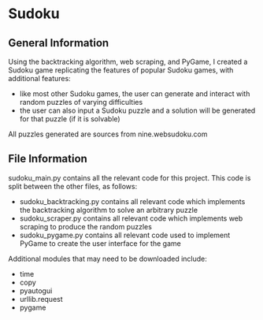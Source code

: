 # Sudoku
## General Information
Using the backtracking algorithm, web scraping, and PyGame, I created a Sudoku game replicating the
features of popular Sudoku games, with additional features:
* like most other Sudoku games, the user can generate and interact with random puzzles of varying difficulties
* the user can also input a Sudoku puzzle and a solution will be generated for that puzzle (if it is solvable)

All puzzles generated are sources from nine.websudoku.com

## File Information
sudoku_main.py contains all the relevant code for this project. This code is split between the other files,
as follows:
* sudoku_backtracking.py contains all relevant code which implements the backtracking algorithm to solve an arbitrary puzzle
* sudoku_scraper.py contains all relevant code which implements web scraping to produce the random puzzles
* sudoku_pygame.py contains all relevant code used to implement PyGame to create the user interface for the game

Additional modules that may need to be downloaded include:
* time
* copy
* pyautogui
* urllib.request
* pygame
